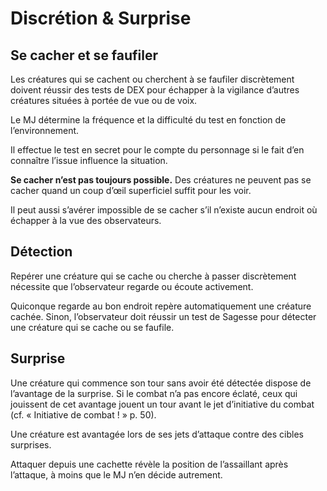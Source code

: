 # Discrétion & Surprise

## Se cacher et se faufiler

Les créatures qui se cachent ou cherchent à se faufiler discrètement doivent réussir des tests de DEX pour échapper à la vigilance d’autres créatures situées à portée de vue ou de voix.

Le MJ détermine la fréquence et la difficulté du test en fonction de l’environnement.

Il effectue le test en secret pour le compte du personnage si le fait d’en connaître l’issue influence la situation.

**Se cacher n’est pas toujours possible.** Des créatures ne peuvent pas se cacher quand un coup d’œil superficiel suffit pour les voir.

Il peut aussi s’avérer impossible de se cacher s’il n’existe aucun endroit où échapper à la vue des observateurs.

## Détection

Repérer une créature qui se cache ou cherche à passer discrètement nécessite que l’observateur regarde ou écoute activement.

Quiconque regarde au bon endroit repère automatiquement une créature cachée. Sinon, l’observateur doit réussir un test de Sagesse pour détecter une créature qui se cache ou se faufile.

## Surprise

Une créature qui commence son tour sans avoir été détectée dispose de l’avantage de la surprise. Si le combat n’a pas encore éclaté, ceux qui jouissent de cet avantage jouent un tour avant le jet d’initiative du combat (cf. « Initiative de combat ! » p. 50).

Une créature est avantagée lors de ses jets d’attaque contre des cibles surprises.

Attaquer depuis une cachette révèle la position de l’assaillant après l’attaque, à moins que le MJ n’en décide autrement.
